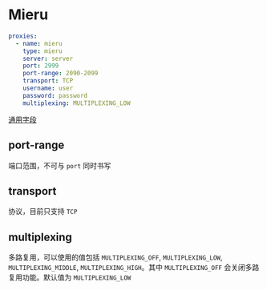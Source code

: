 # Mieru

```{.yaml linenums="1"}
proxies:
  - name: mieru
    type: mieru
    server: server
    port: 2999
    port-range: 2090-2099
    transport: TCP
    username: user
    password: password
    multiplexing: MULTIPLEXING_LOW
```

[通用字段](./index.md)

## port-range

端口范围，不可与 `port` 同时书写

## transport

协议，目前只支持 `TCP`

## multiplexing

多路复用，可以使用的值包括 `MULTIPLEXING_OFF`, `MULTIPLEXING_LOW`, `MULTIPLEXING_MIDDLE`, `MULTIPLEXING_HIGH`。其中 `MULTIPLEXING_OFF` 会关闭多路复用功能。默认值为 `MULTIPLEXING_LOW`
